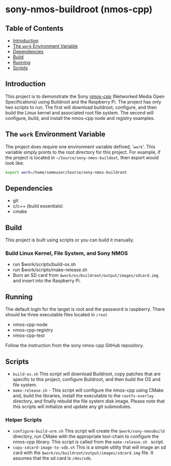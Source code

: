 # sony-nmos-buildroot (nmos-cpp)

## Table of Contents

- [Introduction](#introduction)
- [The `work` Environment Variable](#the-work-environment-variable)
- [Dependencies](#dependencies)
- [Build](#build)
- [Running](#running)
- [Scripts](#scripts)

## Introduction

This project is to demonstrate the Sony [nmos-cpp](https://github.com/sony/nmos-cpp) (Networked Media Open Specifications) using Buildroot and the Raspberry Pi. The project has only two scripts to run. The first will download buildroot, configure, and then build the Linux kernel and associated root file system. The second will configure, build, and install the nmos-cpp node and registry examples.

## The `work` Environment Variable

The project does require one environment variable defined, '`work`'. This variable simply points to the root directory for this project. For example, if the project is located in `~/Source/sony-nmos-buildoot`, then export would look like:

```bash
export work=/home/someuser/Source/sony-nmos-buildroot
```

## Dependencies

- git
- c/c++ (build essentials)
- cmake

## Build

This project is built using scripts or you can build it manually. 

### Build Linux Kernel, File System, and Sony NMOS

- run $work/scripts/build-os.sh
- run $work/scripts/make-release.sh
- Burn an SD card from `$work/os/buildroot/output/images/sdcard.img` and insert into the Raspberry Pi.

## Running

The default login for the target is root and the password is raspberry. There should be three executable files located in `/root`

- nmos-cpp-node
- nmos-cpp-registry
- nmos-cpp-test

Follow the instruction from the sony nmos-cpp GitHub repository.

## Scripts

- `build-os.sh` This script will download Buildroot, copy patches that are specific to this project, configure Buildroot, and then build the OS and file system.
- `make-release.sh` - This script will configure the nmos-cpp using CMake and, build the libraries, install the executable to the `rootfs-overlay` directory, and finally rebuild the file system disk image. Please note that this scripts will initialize and update any git submodules.

### Helper Scripts

- `configure-build-arm.sh` This script will create the `$work/sony-nmosBuild` directory, run CMake with the appropriate tool-chain to configure the nmos-cpp library. This script is called from the `make-release.sh ` script.
- `copy-sdcard-image-to-sdb.sh` This is a simple utility that will image an sd card with the `$work/os/buildroot/output/images/sdcard.img` file. It assumes that the sd card is `/dev/sdb`.
